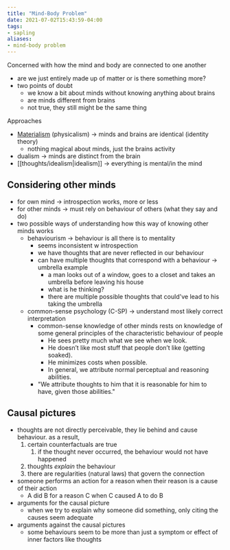 ```yaml
---
title: "Mind-Body Problem"
date: 2021-07-02T15:43:59-04:00
tags:
- sapling
aliases:
- mind-body problem
---
```


Concerned with how the mind and body are connected to one another
-   are we just entirely made up of matter or is there something more?
-   two points of doubt
	-   we know a bit about minds without knowing anything about brains
	-   are minds different from brains
	-   not true, they still might be the same thing

Approaches
-   [Materialism](thoughts/Materialism.md) (physicalism) → minds and brains are identical (identity theory)
    -   nothing magical about minds, just the brains activity
-   dualism → minds are distinct from the brain
-   [[thoughts/idealism|idealism]] → everything is mental/in the mind

## Considering other minds
-   for own mind → introspection works, more or less
-   for other minds → must rely on behaviour of others (what they say and do)
-   two possible ways of understanding how this way of knowing other minds works
    -   behaviourism → behaviour is all there is to mentality
        -   seems inconsistent w introspection
        -   we have thoughts that are never reflected in our behaviour
        -   can have multiple thoughts that correspond with a behaviour → umbrella example
            -   a man looks out of a window, goes to a closet and takes an umbrella before leaving his house
            -   what is he thinking?
            -   there are multiple possible thoughts that could've lead to his taking the umbrella
    -   common-sense psychology (C-SP) -> understand most likely correct interpretation
        -  common-sense knowledge of other minds rests on knowledge of some general principles of the characteristic behaviour of people
	        -   He sees pretty much what we see when we look.
            -   He doesn’t like most stuff that people don’t like (getting soaked).
            -   He minimizes costs when possible.
            -   In general, we attribute normal perceptual and reasoning abilities.
        -  "We attribute thoughts to him that it is reasonable for him to have, given those abilities."

## Causal pictures
-   thoughts are not directly perceivable, they lie behind and cause behaviour. as a result,
	1.  certain counterfactuals are true
		1.  if the thought never occurred, the behaviour would not have happened
	2.  thoughts _explain_ the behaviour
	3.  there are regularities (natural laws) that govern the connection
-   someone performs an action for a reason when their reason is a cause of their action
	-   A did B for a reason C when C caused A to do B
-   arguments for the causal picture
	-   when we try to explain why someone did something, only citing the causes seem adequate
-   arguments against the causal pictures
	-   some behaviours seem to be more than just a symptom or effect of inner factors like thoughts